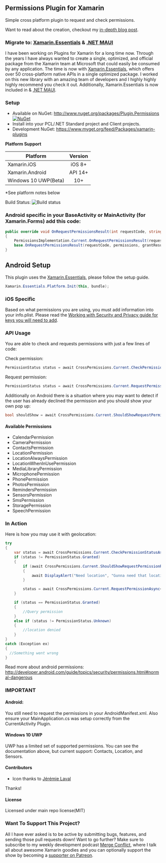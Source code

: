 ## Permissions Plugin for Xamarin

Simple cross platform plugin to request and check permissions.

Want to read about the creation, checkout my [in-depth blog post](http://motzcod.es/post/133939517717/simplified-ios-android-runtime-permissions-with).

### Migrate to: [Xamarin.Essentials](https://docs.microsoft.com/xamarin/essentials/index?WT.mc_id=friends-0000-jamont) & [.NET MAUI](https://learn.microsoft.com/dotnet/maui/platform-integration/appmodel/permissions?WT.mc_id=friends-0000-jamont)

I have been working on Plugins for Xamarin for a long time now. Through the years I have always wanted to create a single, optimized, and official package from the Xamarin team at Microsoft that could easily be consumed by any application. The time is now with [Xamarin.Essentials](https://docs.microsoft.com/xamarin/essentials/index?WT.mc_id=friends-0000-jamont), which offers over 50 cross-platform native APIs in a single optimized package. I worked on this new library with an amazing team of developers and I highly highly highly recommend you check it out. Additionally, Xamarin.Essentials is now included in & [.NET MAUI](https://learn.microsoft.com/dotnet/maui/platform-integration/appmodel/permissions?WT.mc_id=friends-0000-jamont).



### Setup
* Available on NuGet: http://www.nuget.org/packages/Plugin.Permissions [![NuGet](https://img.shields.io/nuget/v/Plugin.Permissions.svg?label=NuGet)](https://www.nuget.org/packages/Plugin.Permissions/)
* Install into your PCL/.NET Standard project and Client projects.
* Development NuGet: https://www.myget.org/feed/Packages/xamarin-plugins

**Platform Support**

|Platform|Version|
| ------------------- | :-----------: |
|Xamarin.iOS|iOS 8+|
|Xamarin.Android|API 14+|
|Windows 10 UWP(Beta)|10+|

*See platform notes below

Build Status: ![Build status](https://jamesmontemagno.visualstudio.com/_apis/public/build/definitions/6b79a378-ddd6-4e31-98ac-a12fcd68644c/19/badge)

### Android specific in your BaseActivity or MainActivity (for Xamarin.Forms) add this code:
```csharp
public override void OnRequestPermissionsResult(int requestCode, string[] permissions, [GeneratedEnum] Android.Content.PM.Permission[] grantResults)
{
    PermissionsImplementation.Current.OnRequestPermissionsResult(requestCode, permissions, grantResults);
    base.OnRequestPermissionsResult(requestCode, permissions, grantResults);
}
```

## Android Setup

This plugin uses the [Xamarin.Essentials](https://docs.microsoft.com/xamarin/essentials/?WT.mc_id=friends-0000-jamont), please follow the setup guide.

```csharp
Xamarin.Essentials.Platform.Init(this, bundle);
```

### iOS Specific
Based on what permissions you are using, you must add information into your info.plist. Please read the [Working with Security and Privacy guide for keys you will need to add](https://developer.xamarin.com/guides/ios/application_fundamentals/security-privacy-enhancements/). 


### API Usage

You are able to check and requests permissions with just a few lines of code:

Check permission: 

```csharp
PermissionStatus status = await CrossPermissions.Current.CheckPermissionStatusAsync<CalendarPermission>();
```

Request permission:
```csharp
PermissionStatus status = await CrossPermissions.Current.RequestPermissionAsync<CalendarPermission>();
```

Additionally on Android there is a situation where you may want to detect if the user has already declined the permission and you should show your own pop up:

```csharp
bool shouldShow = await CrossPermissions.Current.ShouldShowRequestPermissionRationaleAsync(Permission.Calendar);
```

#### Available Permissions

* CalendarPermission
* CameraPermission
* ContactsPermission
* LocationPermission
* LocationAlwaysPermission
* LocationWhenInUsePermission
* MediaLibraryPermission
* MicrophonePermission
* PhonePermission
* PhotosPermission
* RemindersPermission
* SensorsPermission
* SmsPermission
* StoragePermission
* SpeechPermission


### In Action
Here is how you may use it with geolocation:

```csharp
try
{
	var status = await CrossPermissions.Current.CheckPermissionStatusAsync<LocationPermission>();
	if (status != PermissionStatus.Granted)
	{
		if (await CrossPermissions.Current.ShouldShowRequestPermissionRationaleAsync(Permission.Location))
		{
			await DisplayAlert("Need location", "Gunna need that location", "OK");
		}

		status = await CrossPermissions.Current.RequestPermissionAsync<LocationPermission>();
	}

	if (status == PermissionStatus.Granted)
	{
		//Query permission
	}
	else if (status != PermissionStatus.Unknown)
	{
		//location denied
	}
}
catch (Exception ex)
{
  //Something went wrong
}
```




Read more about android permissions: http://developer.android.com/guide/topics/security/permissions.html#normal-dangerous


### IMPORTANT
#### Android:

You still need to request the permissions in your AndroidManifest.xml. Also ensure your MainApplication.cs was setup correctly from the CurrentActivity Plugin.

#### Windows 10 UWP
UWP has a limited set of supported permissions. You can see the documentation above, but current support: Contacts, Location, and Sensors.

#### Contributors
* Icon thanks to [Jérémie Laval](https://github.com/garuma)

Thanks!

#### License
Licensed under main repo license(MIT)

### Want To Support This Project?
All I have ever asked is to be active by submitting bugs, features, and sending those pull requests down! Want to go further? Make sure to subscribe to my weekly development podcast [Merge Conflict](http://mergeconflict.fm), where I talk all about awesome Xamarin goodies and you can optionally support the show by becoming a [supporter on Patreon](https://www.patreon.com/mergeconflictfm).
